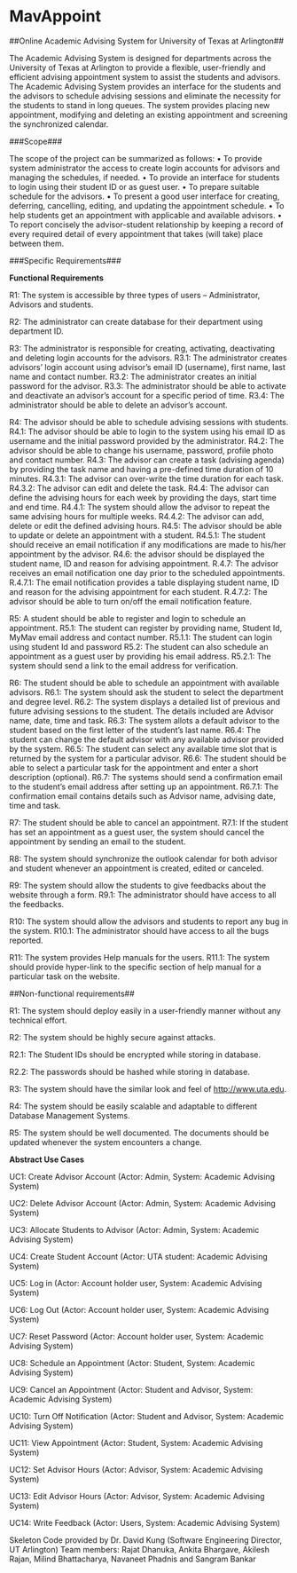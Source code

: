# MavAppoint
##Online Academic Advising System for University of Texas at Arlington##

The Academic Advising System is designed for departments across the University of Texas at Arlington to provide a flexible, user-friendly and efficient advising appointment system to assist the students and advisors. The Academic Advising System provides an interface for the students and the advisors to schedule advising sessions and eliminate the necessity for the students to stand in long queues. The system provides placing new appointment, modifying and deleting an existing appointment and screening the synchronized calendar.

###Scope###

The scope of the project can be summarized as follows: 
•	To provide system administrator the access to create login accounts for advisors and managing the schedules, if needed.
•	To provide an interface for students to login using their student ID or as guest user.
•	To prepare suitable schedule for the advisors. 
•	To present a good user interface for creating, deferring, cancelling, editing, and updating the appointment schedule.
•	To help students get an appointment with applicable and available advisors.
•	To report concisely the advisor-student relationship by keeping a record of every required detail of every appointment that takes (will take) place between them. 

###Specific Requirements###

**Functional Requirements**

R1: The system is accessible by three types of users – Administrator, Advisors and students. 

R2: The administrator can create database for their department using department ID.

R3: The administrator is responsible for creating, activating, deactivating and deleting login accounts for the advisors.
  R3.1: The administrator creates advisors’ login account using advisor’s email ID (username), first name, last name and contact number. 
  R3.2: The administrator creates an initial password for the advisor.
  R3.3: The administrator should be able to activate and deactivate an advisor’s account for a specific period of time.
  R3.4: The administrator should be able to delete an advisor’s account.

R4: The advisor should be able to schedule advising sessions with students.
  R4.1: The advisor should be able to login to the system using his email ID as username and the initial password provided by the administrator.
  R4.2: The advisor should be able to change his username, password, profile photo and contact number. 
  R4.3: The advisor can create a task (advising agenda) by providing the task name and having a pre-defined time duration of 10 minutes.
    R4.3.1: The advisor can over-write the time duration for each task.
    R4.3.2: The advisor can edit and delete the task.
  R4.4: The advisor can define the advising hours for each week by providing the days, start time and end time.
    R4.4.1: The system should allow the advisor to repeat the same advising hours for multiple weeks.
    R4.4.2: The advisor can add, delete or edit the defined advising hours.
  R4.5: The advisor should be able to update or delete an appointment with a student.
    R4.5.1: The student should receive an email notification if any modifications are made to his/her appointment by the advisor.
  R4.6: the advisor should be displayed the student name, ID and reason for advising appointment.
  R.4.7: The advisor receives an email notification one day prior to the scheduled appointments. 
    R.4.7.1: The email notification provides a table displaying student name, ID and reason for the advising appointment for each student.
    R.4.7.2: The advisor should be able to turn on/off the email notification feature.

R5: A student should be able to register and login to schedule an appointment.
  R5.1: The student can register by providing name, Student Id, MyMav email address and contact number.
    R5.1.1: The student can login using student Id and password 
  R5.2: The student can also schedule an appointment as a guest user by providing his email address.
    R5.2.1: The system should send a link to the email address for verification.   

R6: The student should be able to schedule an appointment with available advisors.
  R6.1: The system should ask the student to select the department and degree level.
  R6.2: The system displays a detailed list of previous and future advising sessions to the student. The details included are Advisor name, date, time and task.
  R6.3: The system allots a default advisor to the student based on the first letter of the student’s last name.
  R6.4: The student can change the default advisor with any available advisor provided by the system.
  R6.5: The student can select any available time slot that is returned by the system for a particular advisor.
  R6.6: The student should be able to select a particular task for the appointment and enter a short description (optional).
  R6.7: The systems should send a confirmation email to the student’s email address after setting up an appointment. 
    R6.7.1: The confirmation email contains details such as Advisor name, advising date, time and task.

R7: The student should be able to cancel an appointment.
  R7.1: If the student has set an appointment as a guest user, the system should cancel the appointment by sending an email to the student.

R8: The system should synchronize the outlook calendar for both advisor and student whenever an appointment is created, edited or canceled.

R9: The system should allow the students to give feedbacks about the website through a form.
  R9.1: The administrator should have access to all the feedbacks.

R10:  The system should allow the advisors and students to report any bug in the system.
  R10.1: The administrator should have access to all the bugs reported.

R11: The system provides Help manuals for the users.
  R11.1: The system should provide hyper-link to the specific section of help manual for a particular task on the website.

##Non-functional requirements##

R1: The system should deploy easily in a user-friendly manner without any technical effort.

R2: The system should be highly secure against attacks.

  R2.1: The Student IDs should be encrypted while storing in database. 
  
  R2.2: The passwords should be hashed while storing in database.
  
R3: The system should have the similar look and feel of http://www.uta.edu.

R4: The system should be easily scalable and adaptable to different Database Management Systems.  

R5: The system should be well documented. The documents should be updated whenever the system encounters a change.



**Abstract Use Cases**

UC1: Create Advisor Account (Actor: Admin, System: Academic Advising System)
 
UC2: Delete Advisor Account (Actor: Admin, System: Academic Advising System)
 
UC3: Allocate Students to Advisor (Actor: Admin, System: Academic Advising System) 

UC4: Create Student Account (Actor: UTA student: Academic Advising System) 

UC5: Log in (Actor: Account holder user, System: Academic Advising System) 

UC6: Log Out (Actor: Account holder user, System: Academic Advising System) 

UC7: Reset Password (Actor: Account holder user, System: Academic Advising System) 

UC8: Schedule an Appointment (Actor: Student, System: Academic Advising System) 

UC9: Cancel an Appointment (Actor: Student and Advisor, System: Academic Advising System) 

UC10: Turn Off Notification (Actor: Student and Advisor, System: Academic Advising System) 

UC11: View Appointment (Actor: Student, System: Academic Advising System) 

UC12: Set Advisor Hours (Actor: Advisor, System: Academic Advising System) 

UC13: Edit Advisor Hours (Actor: Advisor, System: Academic Advising System) 

UC14: Write Feedback (Actor: Users, System: Academic Advising System) 


Skeleton Code provided by Dr. David Kung (Software Engineering Director, UT Arlington)
Team members: Rajat Dhanuka, Ankita Bhargave, Akilesh Rajan, Milind Bhattacharya, Navaneet Phadnis and Sangram Bankar

